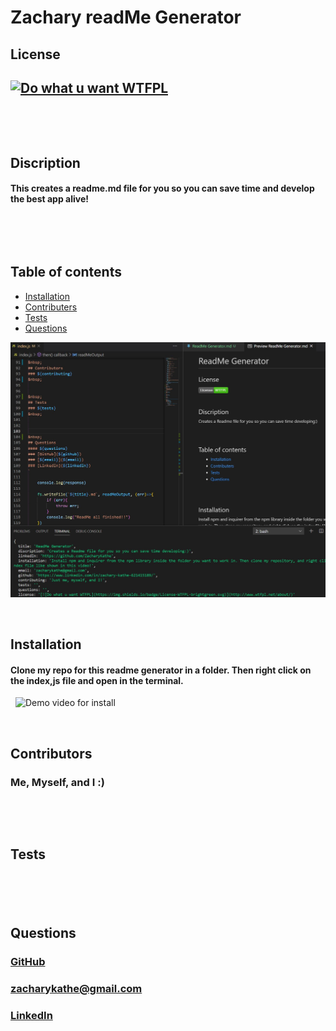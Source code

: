
# Zachary readMe Generator

## License
## [![Do what u want WTFPL](https://img.shields.io/badge/License-WTFPL-brightgreen.svg)](http://www.wtfpl.net/about/)
&nbsp;

&nbsp;
## Discription
#### This creates a readme.md file for you so you can save time and develop the best app alive!
&nbsp;

&nbsp;
## Table of contents
* [Installation](#Installation)
* [Contributers](#Contributers)
* [Tests](#Tests)
* [Questions](#Questions)
&nbsp;

![cover photo of readMe](./images/cover.JPG)

&nbsp;
## Installation
#### Clone my repo for this readme generator in a folder. Then right click on the index,js file and open in the terminal.
&nbsp;
![Demo video for install](https://youtu.be/-FVp3Flqhuw)
&nbsp;



&nbsp;
## Contributors
### Me, Myself, and I :)
&nbsp;


&nbsp;
## Tests
### 
&nbsp;



&nbsp;
## Questions
#### 
### [GitHub](https://github.com/ZacharyKathe)
### [zacharykathe@gmail.com](zacharykathe@gmail.com)
### [LinkedIn](https://www.linkedin.com/in/zachary-kathe-621415189/)
